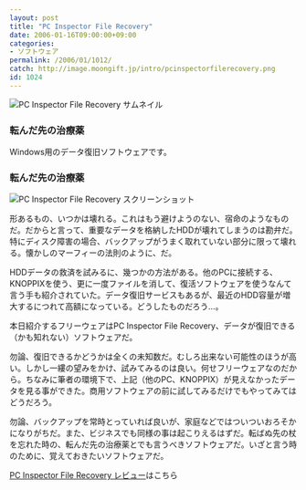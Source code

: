 ```yaml
---
layout: post
title: "PC Inspector File Recovery"
date: 2006-01-16T09:00:00+09:00
categories:
- ソフトウェア
permalink: /2006/01/1012/
catch: http://image.moongift.jp/intro/pcinspectorfilerecovery.png
id: 1024
---
```

 ![PC Inspector File Recovery サムネイル](http://image.moongift.jp/intro/pcinspectorfilerecovery.t.png "PC Inspector File Recovery サムネイル")
  

### 転んだ先の治療薬
  
Windows用のデータ復旧ソフトウェアです。  
<!--more-->  

### 転んだ先の治療薬
  

![PC Inspector File Recovery スクリーンショット](http://image.moongift.jp/intro/pcinspectorfilerecovery.png "PC Inspector File Recovery スクリーンショット")

  

形あるもの、いつかは壊れる。これはもう避けようのない、宿命のようなものだ。だからと言って、重要なデータを格納したHDDが壊れてしまうのは勘弁だ。特にディスク障害の場合、バックアップがうまく取れていない部分に限って壊れる。懐かしのマーフィーの法則のように、だ。

  

HDDデータの救済を試みるに、幾つかの方法がある。他のPCに接続する、KNOPPIXを使う、更に一度ファイルを消して、復活ソフトウェアを使うなんて言う手も紹介されていた。データ復旧サービスもあるが、最近のHDD容量が増大するにつれて高額になっている。どうしたものだろう…。

  

本日紹介するフリーウェアはPC Inspector File Recovery、データが復旧できる（かも知れない）ソフトウェアだ。

  

勿論、復旧できるかどうかは全くの未知数だ。むしろ出来ない可能性のほうが高い。しかし一縷の望みをかけ、試みてみるのは良い。何せフリーウェアなのだから。ちなみに筆者の環境下で、上記（他のPC、KNOPPIX）が見えなかったデータを見る事ができた。商用ソフトウェアの前に試してみるだけでもやってみてはどうだろう。

  

勿論、バックアップを常時とっていれば良いが、家庭などではついついおろそかになりがちだ。また、ビジネスでも同様の事は起こりえるはずだ。転ばぬ先の杖を忘れた時の、転んだ先の治療薬とでも言うべきソフトウェアだ。いざと言う時のために、覚えておきたいソフトウェアだ。

  

[PC Inspector File Recovery レビュー](http://oss.moongift.jp/review/i-1033.html)はこちら

